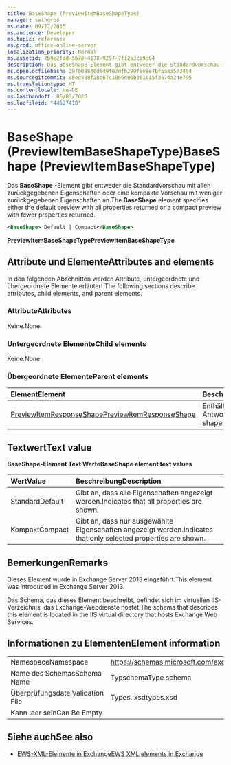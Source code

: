 ```yaml
---
title: BaseShape (PreviewItemBaseShapeType)
manager: sethgros
ms.date: 09/17/2015
ms.audience: Developer
ms.topic: reference
ms.prod: office-online-server
localization_priority: Normal
ms.assetid: 7b9e2fdd-5678-4178-9297-7f12a3ca9d64
description: Das BaseShape-Element gibt entweder die Standardvorschau mit allen zurückgegebenen Eigenschaften oder eine kompakte Vorschau mit weniger zurückgegebenen Eigenschaften an.
ms.openlocfilehash: 29f008840d649f97dfb299fee8e7bf5aaa573404
ms.sourcegitcommit: 88ec988f2bb67c1866d06b361615f3674a24e795
ms.translationtype: MT
ms.contentlocale: de-DE
ms.lasthandoff: 06/03/2020
ms.locfileid: "44527418"
---
```

# <a name="baseshape-previewitembaseshapetype"></a><span data-ttu-id="8fda0-103">BaseShape (PreviewItemBaseShapeType)</span><span class="sxs-lookup"><span data-stu-id="8fda0-103">BaseShape (PreviewItemBaseShapeType)</span></span>

<span data-ttu-id="8fda0-104">Das **BaseShape** -Element gibt entweder die Standardvorschau mit allen zurückgegebenen Eigenschaften oder eine kompakte Vorschau mit weniger zurückgegebenen Eigenschaften an.</span><span class="sxs-lookup"><span data-stu-id="8fda0-104">The **BaseShape** element specifies either the default preview with all properties returned or a compact preview with fewer properties returned.</span></span> 
  
```XML
<BaseShape> Default | Compact</BaseShape>
```

 <span data-ttu-id="8fda0-105">**PreviewItemBaseShapeType**</span><span class="sxs-lookup"><span data-stu-id="8fda0-105">**PreviewItemBaseShapeType**</span></span>
## <a name="attributes-and-elements"></a><span data-ttu-id="8fda0-106">Attribute und Elemente</span><span class="sxs-lookup"><span data-stu-id="8fda0-106">Attributes and elements</span></span>

<span data-ttu-id="8fda0-107">In den folgenden Abschnitten werden Attribute, untergeordnete und übergeordnete Elemente erläutert.</span><span class="sxs-lookup"><span data-stu-id="8fda0-107">The following sections describe attributes, child elements, and parent elements.</span></span>
  
### <a name="attributes"></a><span data-ttu-id="8fda0-108">Attribute</span><span class="sxs-lookup"><span data-stu-id="8fda0-108">Attributes</span></span>

<span data-ttu-id="8fda0-109">Keine.</span><span class="sxs-lookup"><span data-stu-id="8fda0-109">None.</span></span>
  
### <a name="child-elements"></a><span data-ttu-id="8fda0-110">Untergeordnete Elemente</span><span class="sxs-lookup"><span data-stu-id="8fda0-110">Child elements</span></span>

<span data-ttu-id="8fda0-111">Keine.</span><span class="sxs-lookup"><span data-stu-id="8fda0-111">None.</span></span>
  
### <a name="parent-elements"></a><span data-ttu-id="8fda0-112">Übergeordnete Elemente</span><span class="sxs-lookup"><span data-stu-id="8fda0-112">Parent elements</span></span>

|<span data-ttu-id="8fda0-113">**Element**</span><span class="sxs-lookup"><span data-stu-id="8fda0-113">**Element**</span></span>|<span data-ttu-id="8fda0-114">**Beschreibung**</span><span class="sxs-lookup"><span data-stu-id="8fda0-114">**Description**</span></span>|
|:-----|:-----|
|[<span data-ttu-id="8fda0-115">PreviewItemResponseShape</span><span class="sxs-lookup"><span data-stu-id="8fda0-115">PreviewItemResponseShape</span></span>](previewitemresponseshape.md) <br/> |<span data-ttu-id="8fda0-116">Enthält die Form der Antwort.</span><span class="sxs-lookup"><span data-stu-id="8fda0-116">Contains the shape of the response.</span></span>  <br/> |
   
## <a name="text-value"></a><span data-ttu-id="8fda0-117">Textwert</span><span class="sxs-lookup"><span data-stu-id="8fda0-117">Text value</span></span>

<span data-ttu-id="8fda0-118">**BaseShape-Element Text Werte**</span><span class="sxs-lookup"><span data-stu-id="8fda0-118">**BaseShape element text values**</span></span>

|<span data-ttu-id="8fda0-119">**Wert**</span><span class="sxs-lookup"><span data-stu-id="8fda0-119">**Value**</span></span>|<span data-ttu-id="8fda0-120">**Beschreibung**</span><span class="sxs-lookup"><span data-stu-id="8fda0-120">**Description**</span></span>|
|:-----|:-----|
|<span data-ttu-id="8fda0-121">Standard</span><span class="sxs-lookup"><span data-stu-id="8fda0-121">Default</span></span>  <br/> |<span data-ttu-id="8fda0-122">Gibt an, dass alle Eigenschaften angezeigt werden.</span><span class="sxs-lookup"><span data-stu-id="8fda0-122">Indicates that all properties are shown.</span></span>  <br/> |
|<span data-ttu-id="8fda0-123">Kompakt</span><span class="sxs-lookup"><span data-stu-id="8fda0-123">Compact</span></span>  <br/> |<span data-ttu-id="8fda0-124">Gibt an, dass nur ausgewählte Eigenschaften angezeigt werden.</span><span class="sxs-lookup"><span data-stu-id="8fda0-124">Indicates that only selected properties are shown.</span></span>  <br/> |
   
## <a name="remarks"></a><span data-ttu-id="8fda0-125">Bemerkungen</span><span class="sxs-lookup"><span data-stu-id="8fda0-125">Remarks</span></span>

<span data-ttu-id="8fda0-126">Dieses Element wurde in Exchange Server 2013 eingeführt.</span><span class="sxs-lookup"><span data-stu-id="8fda0-126">This element was introduced in Exchange Server 2013.</span></span>
  
<span data-ttu-id="8fda0-127">Das Schema, das dieses Element beschreibt, befindet sich im virtuellen IIS-Verzeichnis, das Exchange-Webdienste hostet.</span><span class="sxs-lookup"><span data-stu-id="8fda0-127">The schema that describes this element is located in the IIS virtual directory that hosts Exchange Web Services.</span></span>
  
## <a name="element-information"></a><span data-ttu-id="8fda0-128">Informationen zu Elementen</span><span class="sxs-lookup"><span data-stu-id="8fda0-128">Element information</span></span>

|||
|:-----|:-----|
|<span data-ttu-id="8fda0-129">Namespace</span><span class="sxs-lookup"><span data-stu-id="8fda0-129">Namespace</span></span>  <br/> |https://schemas.microsoft.com/exchange/services/2006/types  <br/> |
|<span data-ttu-id="8fda0-130">Name des Schemas</span><span class="sxs-lookup"><span data-stu-id="8fda0-130">Schema Name</span></span>  <br/> |<span data-ttu-id="8fda0-131">Typschema</span><span class="sxs-lookup"><span data-stu-id="8fda0-131">Type schema</span></span>  <br/> |
|<span data-ttu-id="8fda0-132">Überprüfungsdatei</span><span class="sxs-lookup"><span data-stu-id="8fda0-132">Validation File</span></span>  <br/> |<span data-ttu-id="8fda0-133">Types. xsd</span><span class="sxs-lookup"><span data-stu-id="8fda0-133">types.xsd</span></span>  <br/> |
|<span data-ttu-id="8fda0-134">Kann leer sein</span><span class="sxs-lookup"><span data-stu-id="8fda0-134">Can Be Empty</span></span>  <br/> ||
   
## <a name="see-also"></a><span data-ttu-id="8fda0-135">Siehe auch</span><span class="sxs-lookup"><span data-stu-id="8fda0-135">See also</span></span>



- [<span data-ttu-id="8fda0-136">EWS-XML-Elemente in Exchange</span><span class="sxs-lookup"><span data-stu-id="8fda0-136">EWS XML elements in Exchange</span></span>](ews-xml-elements-in-exchange.md)

